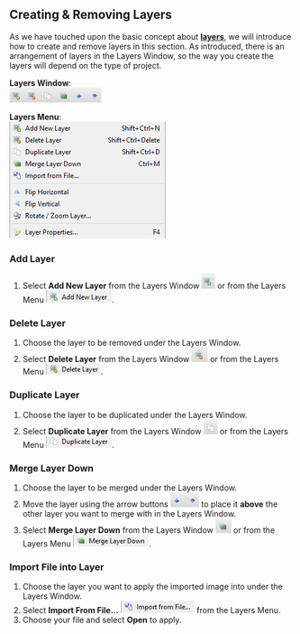 ## __Creating & Removing Layers__ ##

As we have touched upon the basic concept about [__layers__](concept.md#layers), we will introduce how to create and remove layers in this section. As introduced, there is an arrangement of layers in the Layers Window, so the way you create the layers will depend on the type of project.

__Layers Window__:  
![window](img/layer/window.png)  

__Layers Menu__:  
![menu](img/layer/menu.png)

### __Add Layer__ ###

1. Select __Add New Layer__ from the Layers Window ![addwin](img/layer/addwin.png) or from the Layers Menu ![addmenu](img/layer/addmenu.png).

### __Delete Layer__ ###

1. Choose the layer to be removed under the Layers Window.
2. Select __Delete Layer__ from the Layers Window ![delwin](img/layer/delwin.png) or from the Layers Menu ![delmenu](img/layer/delmenu.png).

### __Duplicate Layer__ ###

1. Choose the layer to be duplicated under the Layers Window.
2. Select __Duplicate Layer__ from the Layers Window ![dupwin](img/layer/dupwin.png) or from the Layers Menu ![dupmenu](img/layer/dupmenu.png).

### __Merge Layer Down__ ###

1. Choose the layer to be merged under the Layers Window.
2. Move the layer using the arrow buttons ![arrow](img/layer/arrow.png) to place it __above__ the other layer you want to merge with in the Layers Window.
3. Select __Merge Layer Down__ from the Layers Window ![merwin](img/layer/merwin.png) or from the Layers Menu ![mermenu](img/layer/mermenu.png).

### __Import File into Layer__ ###

1. Choose the layer you want to apply the imported image into under the Layers Window.
2. Select __Import From File...__ ![import](img/layer/import.png) from the Layers Menu.
3. Choose your file and select __Open__ to apply.
